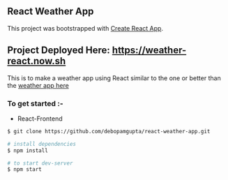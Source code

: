 ## React Weather App

This project was bootstrapped with [Create React App](https://github.com/facebook/create-react-app).

## Project Deployed Here: https://weather-react.now.sh

This is to make a weather app using React similar to the one or better than the <a href="https://github.com/debopamgupta/WeatherApp"> weather app here</a>

### To get started :-

- React-Frontend

```sh
$ git clone https://github.com/debopamgupta/react-weather-app.git

# install dependencies
$ npm install

# to start dev-server
$ npm start
```

